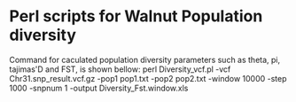 # Perl scripts for Walnut Population diversity
Command for caculated population diversity parameters such as theta, pi, tajimas'D and FST, is shown bellow:
    perl Diversity_vcf.pl -vcf Chr31.snp_result.vcf.gz -pop1 pop1.txt  -pop2 pop2.txt -window 10000 -step 1000 -snpnum 1 -output  Diversity_Fst.window.xls



